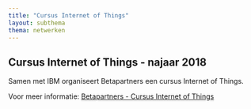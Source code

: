 ```yaml
---
title: "Cursus Internet of Things"
layout: subthema
thema: netwerken
---
```


## Cursus Internet of Things - najaar 2018 

Samen met IBM organiseert Betapartners een cursus Internet of Things.

Voor meer informatie: [Betapartners - Cursus Internet of Things](https://www.itsacademy.nl/cursus_internet_of_things/)

